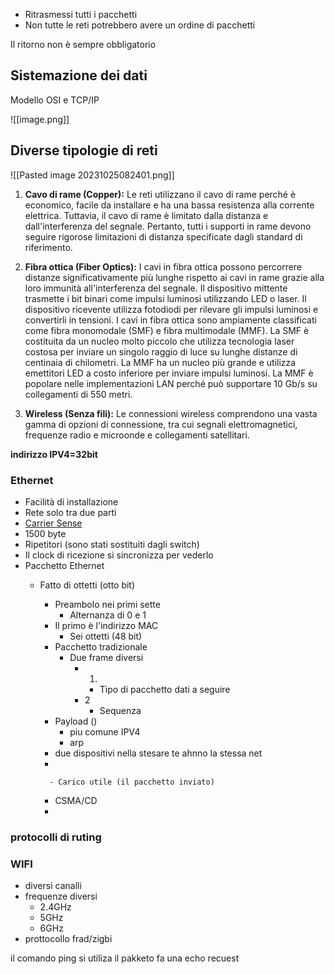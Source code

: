 
- Ritrasmessi tutti i pacchetti
- Non tutte le reti potrebbero avere un ordine di pacchetti

Il ritorno non è sempre obbligatorio

## Sistemazione dei dati

Modello OSI e TCP/IP

![[image.png]]

## Diverse tipologie di reti

![[Pasted image 20231025082401.png]]

1. **Cavo di rame (Copper):** Le reti utilizzano il cavo di rame perché è economico, facile da installare e ha una bassa resistenza alla corrente elettrica. Tuttavia, il cavo di rame è limitato dalla distanza e dall'interferenza del segnale. Pertanto, tutti i supporti in rame devono seguire rigorose limitazioni di distanza specificate dagli standard di riferimento.
    
2. **Fibra ottica (Fiber Optics):** I cavi in fibra ottica possono percorrere distanze significativamente più lunghe rispetto ai cavi in rame grazie alla loro immunità all'interferenza del segnale. Il dispositivo mittente trasmette i bit binari come impulsi luminosi utilizzando LED o laser. Il dispositivo ricevente utilizza fotodiodi per rilevare gli impulsi luminosi e convertirli in tensioni. I cavi in fibra ottica sono ampiamente classificati come fibra monomodale (SMF) e fibra multimodale (MMF). La SMF è costituita da un nucleo molto piccolo che utilizza tecnologia laser costosa per inviare un singolo raggio di luce su lunghe distanze di centinaia di chilometri. La MMF ha un nucleo più grande e utilizza emettitori LED a costo inferiore per inviare impulsi luminosi. La MMF è popolare nelle implementazioni LAN perché può supportare 10 Gb/s su collegamenti di 550 metri.
    
3. **Wireless (Senza fili):** Le connessioni wireless comprendono una vasta gamma di opzioni di connessione, tra cui segnali elettromagnetici, frequenze radio e microonde e collegamenti satellitari.

**indirizzo IPV4=32bit**
### Ethernet

- Facilità di installazione
- Rete solo tra due parti
- [Carrier Sense](https://it.wikipedia.org/wiki/CSMA)
- 1500 byte
- Ripetitori (sono stati sostituiti dagli switch)
- Il clock di ricezione si sincronizza per vederlo
- Pacchetto Ethernet
    - Fatto di ottetti (otto bit)
        - Preambolo nei primi sette
            - Alternanza di 0 e 1
        - Il primo è l'indirizzo MAC
            - Sei ottetti (48 bit)
        - Pacchetto tradizionale
            - Due frame diversi
                - 1.
                    - Tipo di pacchetto dati a seguire
                - 2
                    - Sequenza
        - Payload ()
	        - piu comune IPV4
	        - arp 
		- due dispositivi nella stesare te ahnno la stessa net
		- 

	        
	        
            - Carico utile (il pacchetto inviato)
        - CSMA/CD
        - 


### protocolli di ruting

### WIFI
- diversi canalli
- frequenze diversi 
	- 2.4GHz
	- 5GHz
	- 6GHz
- prottocollo frad/zigbi

il comando ping si utiliza il pakketo
fa una echo recuest 
